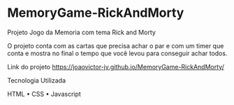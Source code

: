 # MemoryGame-RickAndMorty

Projeto Jogo da Memoria com tema Rick and Morty

O projeto conta com as cartas que precisa achar o par e com um timer que conta e mostra no final o tempo que você levou para conseguir achar todos.

Link do projeto
https://joaovictor-jv.github.io/MemoryGame-RickAndMorty/

<p>Tecnologia Utilizada</p>
HTML • CSS • Javascript

